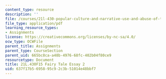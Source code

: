 ```yaml
---
content_type: resource
description: ''
file: /courses/21l-430-popular-culture-and-narrative-use-and-abuse-of-the-fairy-tale-fall-2015/637f17b5695895c92c3b51014e48bbf7_MIT21L_430F15_FairyTale.pdf
file_type: application/pdf
learning_resource_types:
- Assignments
license: https://creativecommons.org/licenses/by-nc-sa/4.0/
ocw_type: OCWFile
parent_title: Assignments
parent_type: CourseSection
parent_uid: 665bc8ca-a48b-4976-68fc-402b04f80ce9
resourcetype: Document
title: 21L.430F15 Fairy Tale Essay 2
uid: 637f17b5-6958-95c9-2c3b-51014e48bbf7
---
```


